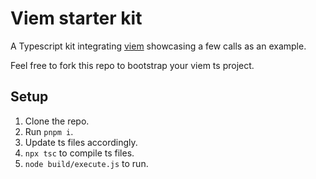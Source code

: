 # Viem starter kit

A Typescript kit integrating [viem](https://viem.sh/) showcasing a few calls as an example.

Feel free to fork this repo to bootstrap your viem ts project.

## Setup
1. Clone the repo.
2. Run `pnpm i`.
3. Update ts files accordingly.
4. `npx tsc` to compile ts files.
5. `node build/execute.js` to run.
